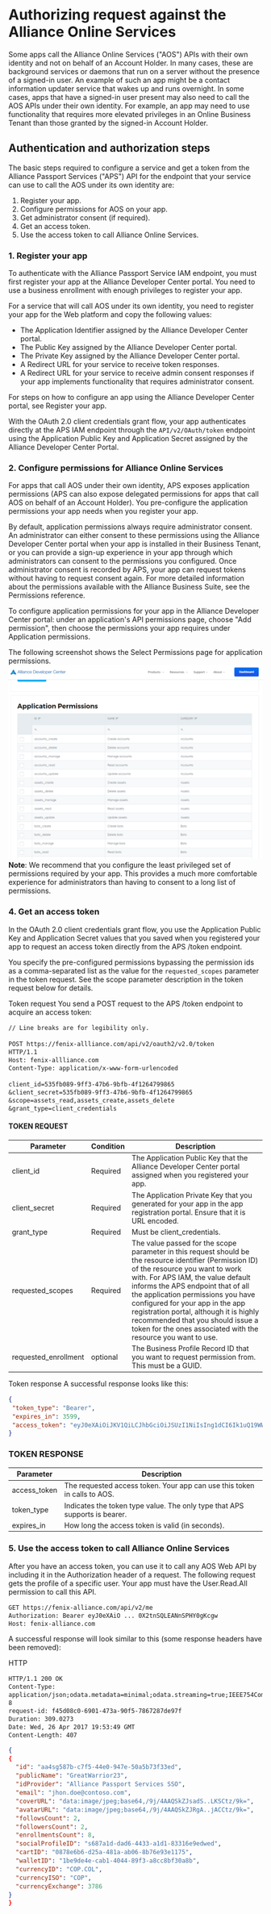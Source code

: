 # Authorizing request against the Alliance Online Services

Some apps call the Alliance Online Services ("AOS") APIs with their own identity and not on behalf of an Account Holder. In many cases, these are background services or daemons that run on a server without the presence of a signed-in user. An example of such an app might be a contact information updater service that wakes up and runs overnight. In some cases, apps that have a signed-in user present may also need to call the AOS APIs under their own identity. For example, an app may need to use functionality that requires more elevated privileges in an Online Business Tenant than those granted by the signed-in Account Holder.

## Authentication and authorization steps
The basic steps required to configure a service and get a token from the Alliance Passport Services ("APS") API for the endpoint that your service can use to call the AOS under its own identity are:

1. Register your app.
1. Configure permissions for AOS on your app.
1. Get administrator consent (if required).
1. Get an access token.
1. Use the access token to call Alliance Online Services.

### 1. Register your app
To authenticate with the Alliance Passport Service IAM endpoint, you must first register your app at the Alliance Developer Center portal. You need to use a business enrollment with enough privileges to register your app.

For a service that will call AOS under its own identity, you need to register your app for the Web platform and copy the following values:

- The Application Identifier assigned by the Alliance Developer Center portal.
- The Public Key assigned by the Alliance Developer Center portal.
- The Private Key assigned by the Alliance Developer Center portal.
- A Redirect URL for your service to receive token responses.
- A Redirect URL for your service to receive admin consent responses if your app implements functionality that requires administrator consent.

For steps on how to configure an app using the Alliance Developer Center portal, see Register your app.

With the OAuth 2.0 client credentials grant flow, your app authenticates directly at the APS IAM endpoint through the `API/v2/OAuth/token` endpoint using the Application Public Key and Application Secret assigned by the Alliance Developer Center Portal.

### 2. Configure permissions for Alliance Online Services
For apps that call AOS under their own identity, APS exposes application permissions (APS can also expose delegated permissions for apps that call AOS on behalf of an Account Holder). You pre-configure the application permissions your app needs when you register your app. 

By default, application permissions always require administrator consent. An administrator can either consent to these permissions using the Alliance Developer Center portal when your app is installed in their Business Tenant, or you can provide a sign-up experience in your app through which administrators can consent to the permissions you configured. Once administrator consent is recorded by APS, your app can request tokens without having to request consent again. For more detailed information about the permissions available with the Alliance Business Suite, see the Permissions reference.

To configure application permissions for your app in the Alliance Developer Center portal: under an application's API permissions page, choose "Add permission", then choose the permissions your app requires under Application permissions.

The following screenshot shows the Select Permissions page for application permissions.
![image.png](/.attachments/image-c521f27a-288a-4920-8edd-767deddbd62f.png)
**Note**: We recommend that you configure the least privileged set of permissions required by your app. This provides a much more comfortable experience for administrators than having to consent to a long list of permissions.

### 4. Get an access token
In the OAuth 2.0 client credentials grant flow, you use the Application Public Key and Application Secret values that you saved when you registered your app to request an access token directly from the APS /token endpoint.

You specify the pre-configured permissions bypassing the permission ids as a comma-separated list as the value for the `requested_scopes` parameter in the token request. See the scope parameter description in the token request below for details.

Token request
You send a POST request to the APS /token endpoint to acquire an access token:


```
// Line breaks are for legibility only.

POST https://fenix-allliance.com/api/v2/oauth2/v2.0/token
HTTP/1.1
Host: fenix-allliance.com
Content-Type: application/x-www-form-urlencoded

client_id=535fb089-9ff3-47b6-9bfb-4f1264799865
&client_secret=535fb089-9ff3-47b6-9bfb-4f1264799865
&scope=assets_read,assets_create,assets_delete
&grant_type=client_credentials
```


#### TOKEN REQUEST


	

| Parameter	 |  Condition	| Description |
|--|--|--|
| client_id | Required | The Application Public Key that the Alliance Developer Center portal assigned when you registered your app. |
| client_secret | Required | The Application Private Key that you generated for your app in the app registration portal. Ensure that it is URL encoded. ​|
| grant_type | Required| Must be client_credentials.|
| requested_scopes |  Required | The value passed for the scope parameter in this request should be the resource identifier (Permission ID) of the resource you want to work with. For APS IAM, the value default informs the APS endpoint that of all the application permissions you have configured for your app in the app registration portal, although it is highly recommended that you should issue a token for the ones associated with the resource you want to use.|
| requested_enrollment |  optional | The Business Profile Record ID  that you want to request permission from. This must be a GUID. |


Token response
A successful response looks like this:

```JSON
{
 ​"token_type": "Bearer",
 ​"expires_in": 3599,
 ​"access_token": "eyJ0eXAiOiJKV1QiLCJhbGciOiJSUzI1NiIsIng1dCI6Ik1uQ19WWmNBVGZNNXBP..."
}
```

### TOKEN RESPONSE

| Parameter	 | Description |
|--|--|
| access_token	 | The requested access token. Your app can use this token in calls to AOS.|
| token_type	 | Indicates the token type value. The only type that APS supports is bearer.  |
| expires_in	 | How long the access token is valid (in seconds).​|


### 5. Use the access token to call Alliance Online Services
After you have an access token, you can use it to call any AOS Web API by including it in the Authorization header of a request. The following request gets the profile of a specific user. Your app must have the User.Read.All permission to call this API.


```
GET https://fenix-alliance.com/api/v2/me
Authorization: Bearer eyJ0eXAiO ... 0X2tnSQLEANnSPHY0gKcgw
Host: fenix-alliance.com
```

A successful response will look similar to this (some response headers have been removed):

HTTP

```curl
HTTP/1.1 200 OK
Content-Type: application/json;odata.metadata=minimal;odata.streaming=true;IEEE754Compatible=false;charset=utf-8
request-id: f45d08c0-6901-473a-90f5-7867287de97f
Duration: 309.0273
Date: Wed, 26 Apr 2017 19:53:49 GMT
Content-Length: 407
```

```JSON
{
{
  "id": "aa4sg587b-c7f5-44e0-947e-50a5b73f33ed",
  "publicName": "GreatWarrior23",
  "idProvider": "Alliance Passport Services SSO",
  "email": "jhon.doe@contoso.com",
  "coverURL": "data:image/jpeg;base64,/9j/4AAQSkZJsadS..LKSCtz/9k=",
  "avatarURL": "data:image/jpeg;base64,/9j/4AAQSkZJRgA..jACCtz/9k=",
  "followsCount": 2,
  "followersCount": 2,
  "enrollmentsCount": 8,
  "socialProfileID": "s687a1d-dad6-4433-a1d1-83316e9edwed",
  "cartID": "0878e6b6-d25a-481a-ab06-8b76e93e1175",
  "walletID": "1be9de4e-cab1-4044-89f3-a8cc8bf30a8b",
  "currencyID": "COP.COL",
  "currencyISO": "COP",
  "currencyExchange": 3786
}
}
```



